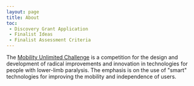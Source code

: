 ```yaml
---
layout: page
title: About
toc: 
 - Discovery Grant Application
 - Finalist Ideas
 - Finalist Assessment Criteria
---
```



The [Mobility Unlimited Challenge](https://www.mobilityunlimited.org/)
is a competition for the design and development of radical
improvements and innovation in technologies for people with lower-limb
paralysis. The emphasis is on the use of "smart" technologies for
improving the mobility and independence of users.
